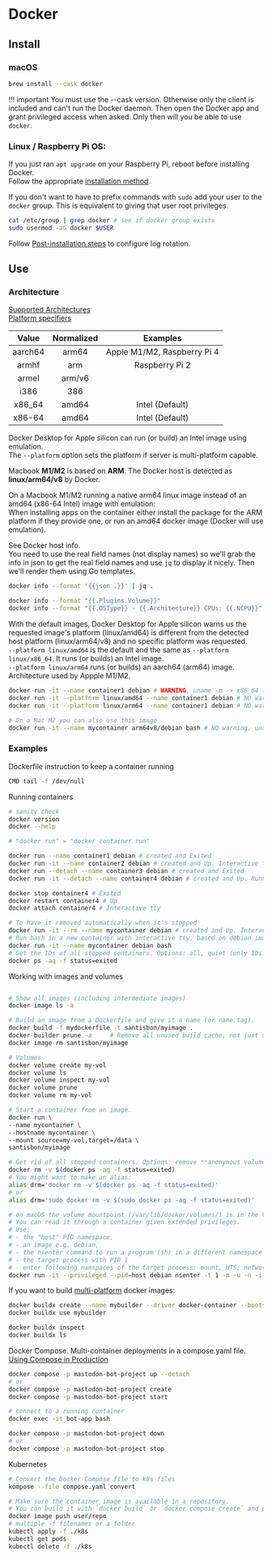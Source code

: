 # Docker
## Install
### macOS
```zsh
brew install --cask docker
```
!!! important
    You must use the --cask version. Otherwise only the client is included and can't run the Docker daemon. Then open the Docker app and grant privileged access when asked. Only then will you be able to use `docker`.

### Linux / Raspberry Pi OS:
If you just ran `apt upgrade` on your Raspberry Pi, reboot before installing Docker.  
Follow the appropriate [installation method](https://docs.docker.com/engine/install/debian/#install-using-the-convenience-script).  

If you don't want to have to prefix commands with `sudo` add your user to the `docker` group. This is equivalent to giving that user root privileges.
```zsh
cat /etc/group | grep docker # see if docker group exists
sudo usermod -aG docker $USER
```

Follow [Post-installation steps](https://docs.docker.com/engine/install/linux-postinstall/) to configure log rotation.  

## Use
### Architecture

[Supported Architectures](https://github.com/docker-library/official-images#architectures-other-than-amd64)  
[Platform specifiers](https://github.com/containerd/containerd/blob/v1.4.3/platforms/platforms.go#L63)  

|  Value  | Normalized |          Examples           |
| :-----: | :--------: | :-------------------------: |
| aarch64 | arm64      | Apple M1/M2, Raspberry Pi 4 |
| armhf   | arm        | Raspberry Pi 2              |
| armel   | arm/v6     |                             |
| i386    | 386        |                             |
| x86_64  | amd64      | Intel (Default)             |
| x86-64  | amd64      | Intel (Default)             |

Docker Desktop for Apple silicon can run (or build) an Intel image using emulation.  
The `--platform` option sets the platform if server is multi-platform capable.  

Macbook **M1/M2** is based on **ARM**. The Docker host is detected as **linux/arm64/v8** by Docker.  

On a Macbook M1/M2 running a native arm64 linux image instead of an amd64 (x86-64 Intel) image with emulation:  
When installing apps on the container either install the package for the ARM platform if they provide one, or run an amd64 docker image (Docker will use emulation). 

See Docker host info.  
You need to use the real field names (not display names) so we'll grab the info in json to get the real field names and use `jq` to display it nicely. Then we'll render them using Go templates.

```zsh
docker info --format '{{json .}}' | jq .

docker info --format "{{.Plugins.Volume}}"
docker info --format "{{.OSType}} - {{.Architecture}} CPUs: {{.NCPU}}"
```

With the default images, Docker Desktop for Apple silicon warns us the requested image's platform (linux/amd64) is different from the detected host platform (linux/arm64/v8) and no specific platform was requested.  
`--platform linux/amd64` is the default and the same as  `--platform linux/x86_64`. It runs (or builds) an Intel image.  
`--platform linux/arm64` runs (or builds) an aarch64 (arm64) image. Architecture used by Appple M1/M2.  

```zsh
docker run -it --name container1 debian # WARNING. uname -m -> x86_64 (amd64)
docker run -it --platform linux/amd64 --name container1 debian # NO warning. uname -m -> x86_64 (amd64). On Mac it emulates Intel.
docker run -it --platform linux/arm64 --name container1 debian # NO warning. uname -m -> aarch64 (arm64). Mac native.

# On a Mac M2 you can also use this image
docker run -it --name mycontainer arm64v8/debian bash # NO warning. uname -m -> aarch64 (arm64). Mac native.
```

### Examples

Dockerfile instruction to keep a container running
```zsh
CMD tail -f /dev/null
```

Running containers
```zsh
# sanity check
docker version
docker --help

# "docker run" = "docker container run"

docker run --name container1 debian # created and Exited
docker run -it --name container2 debian # created and Up. Interactive tty
docker run --detach --name container3 debian # created and Exited
docker run -it --detach --name container4 debian # created and Up. Running in background

docker stop container4 # Exited
docker restart container4 # Up
docker attach container4 # Interactive tty

# To have it removed automatically when it's stopped 
docker run -it --rm --name mycontainer debian # created and Up. Interactive tty. 
# Run bash in a new container with interactive tty, based on debian image.
docker run -it --name mycontainer debian bash
# Get the IDs of all stopped containers. Options: all, quiet (only IDs), filter.
docker ps -aq -f status=exited

```

Working with images and volumes
```zsh

# Show all images (including intermediate images)
docker image ls -a

# Build an image from a Dockerfile and give it a name (or name:tag).
docker build -f mydockerfile -t santisbon/myimage .
docker builder prune -a		# Remove all unused build cache, not just dangling ones
docker image rm santisbon/myimage

# Volumes
docker volume create my-vol
docker volume ls
docker volume inspect my-vol
docker volume prune
docker volume rm my-vol

# Start a container from an image.
docker run \
--name mycontainer \
--hostname mycontainer \
--mount source=my-vol,target=/data \
santisbon/myimage

# Get rid of all stopped containers. Options: remove **anonymous volumes** associated with the container.
docker rm -v $(docker ps -aq -f status=exited)
# You might want to make an alias:
alias drm='docker rm -v $(docker ps -aq -f status=exited)'
# or
alias drm='sudo docker rm -v $(sudo docker ps -aq -f status=exited)'

# on macOS the volume mountpoint (/var/lib/docker/volumes/) is in the VM that Docker Desktop uses to provide the Linux environment.
# You can read it through a container given extended privileges. 
# Use: 
# - the "host" PID namespace, 
# - an image e.g. debian, 
# - the nsenter command to run a program (sh) in a different namespace
# - the target process with PID 1
# - enter following namspaces of the target process: mount, UTS, network, IPC.
docker run -it --privileged --pid=host debian nsenter -t 1 -m -u -n -i sh
```

If you want to build [multi-platform](https://docs.docker.com/build/building/multi-platform/#getting-started) docker images:
```zsh
docker buildx create --name mybuilder --driver docker-container --bootstrap
docker buildx use mybuilder

docker buildx inspect
docker buildx ls
```

Docker Compose. Multi-container deployments in a compose.yaml file.  
[Using Compose in Production](https://docs.docker.com/compose/production/)  

```zsh
docker compose -p mastodon-bot-project up --detach
# or
docker compose -p mastodon-bot-project create
docker compose -p mastodon-bot-project start

# connect to a running container
docker exec -it bot-app bash

docker compose -p mastodon-bot-project down
# or
docker compose -p mastodon-bot-project stop
```

Kubernetes

```zsh
# Convert the Docker Compose file to k8s files
kompose --file compose.yaml convert

# Make sure the container image is available in a repository. 
# You can build it with `docker build` or `docker compose create` and push it to a public repository.
docker image push user/repo
# multiple -f filenames or a folder 
kubectl apply -f ./k8s
kubectl get pods
kubectl delete -f ./k8s
```



